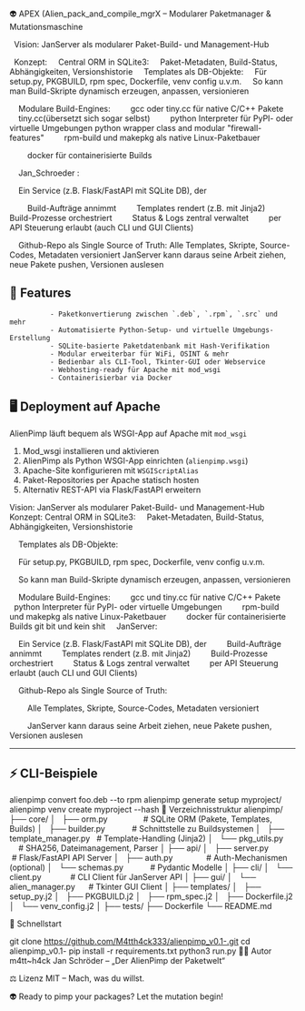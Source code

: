 👽 APEX (Alien_pack_and_compile_mgrX – Modularer Paketmanager & Mutationsmaschine

  Vision: JanServer als modularer Paket-Build- und Management-Hub

  Konzept:
    Central ORM in SQLite3:
    Paket-Metadaten, Build-Status, Abhängigkeiten, Versionshistorie
    Templates als DB-Objekte:
    Für setup.py, PKGBUILD, rpm spec, Dockerfile, venv config u.v.m.
    So kann man Build-Skripte dynamisch erzeugen, anpassen, versionieren

    Modulare Build-Engines:
        gcc oder tiny.cc für native C/C++ Pakete
        tiny.cc(übersetzt sich sogar selbst)
        python Interpreter für PyPI- oder virtuelle Umgebungen
        python wrapper class and modular "firewall-features"
        rpm-build und makepkg als native Linux-Paketbauer

        docker für containerisierte Builds

    Jan_Schroeder :

    Ein Service (z.B. Flask/FastAPI mit SQLite DB), der



        Build-Aufträge annimmt
        Templates rendert (z.B. mit Jinja2)
        Build-Prozesse orchestriert
        Status & Logs zentral verwaltet
        per API Steuerung erlaubt (auch CLI und GUI Clients)

    Github-Repo als Single Source of Truth:
Alle Templates, Skripte, Source-Codes, Metadaten versioniert
JanServer kann daraus seine Arbeit ziehen, neue Pakete pushen, Versionen auslesen 
## 🚀 Features              
              - Paketkonvertierung zwischen `.deb`, `.rpm`, `.src` und mehr  
              - Automatisierte Python-Setup- und virtuelle Umgebungs-Erstellung  
              - SQLite-basierte Paketdatenbank mit Hash-Verifikation  
              - Modular erweiterbar für WiFi, OSINT & mehr 
              - Bedienbar als CLI-Tool, Tkinter-GUI oder Webservice  
              - Webhosting-ready für Apache mit mod_wsgi  
              - Containerisierbar via Docker
## 🖥 Deployment auf Apache



AlienPimp läuft bequem als WSGI-App auf Apache mit `mod_wsgi`
1. Mod_wsgi installieren und aktivieren  
2. AlienPimp als Python WSGI-App einrichten (`alienpimp.wsgi`)  
3. Apache-Site konfigurieren mit `WSGIScriptAlias`  
4. Paket-Repositories per Apache statisch hosten  
5. Alternativ REST-API via Flask/FastAPI erweitern  

Vision: JanServer als modularer Paket-Build- und Management-Hub
Konzept:
  Central ORM in SQLite3:
    Paket-Metadaten, Build-Status, Abhängigkeiten, Versionshistorie



    Templates als DB-Objekte:

    Für setup.py, PKGBUILD, rpm spec, Dockerfile, venv config u.v.m.

    So kann man Build-Skripte dynamisch erzeugen, anpassen, versionieren



    Modulare Build-Engines:
        gcc und tiny.cc für native C/C++ Pakete
        python Interpreter für PyPI- oder virtuelle Umgebungen
        rpm-build und makepkg als native Linux-Paketbauer
        docker für containerisierte Builds
        git bit und kein shit 
    JanServer:

    Ein Service (z.B. Flask/FastAPI mit SQLite DB), der
        Build-Aufträge annimmt
        Templates rendert (z.B. mit Jinja2)
        Build-Prozesse orchestriert
        Status & Logs zentral verwaltet
        per API Steuerung erlaubt (auch CLI und GUI Clients)



    Github-Repo als Single Source of Truth:



        Alle Templates, Skripte, Source-Codes, Metadaten versioniert

        JanServer kann daraus seine Arbeit ziehen, neue Pakete pushen, Versionen auslesen

---



## ⚡ CLI-Beispiele
alienpimp convert foo.deb --to rpm
alienpimp generate setup myproject/
alienpimp venv create myproject --hash
    🧩 Verzeichnisstruktur
    alienpimp/
    ├── core/
    │   ├── orm.py                # SQLite ORM (Pakete, Templates, Builds)
    │   ├── builder.py            # Schnittstelle zu Buildsystemen
    │   ├── template_manager.py   # Template-Handling (Jinja2)
    │   └── pkg_utils.py          # SHA256, Dateimanagement, Parser
    │
    ├── api/
    │   ├── server.py             # Flask/FastAPI API Server
    │   ├── auth.py               # Auth-Mechanismen (optional)
    │   └── schemas.py            # Pydantic Modelle
    │
    ├── cli/
    │   └── client.py             # CLI Client für JanServer API
    │
    ├── gui/
    │   └── alien_manager.py      # Tkinter GUI Client
    │
    ├── templates/
    │   ├── setup_py.j2
    │   ├── PKGBUILD.j2
    │   ├── rpm_spec.j2
    │   ├── Dockerfile.j2
    │   └── venv_config.j2
    │
    ├── tests/
    ├── Dockerfile
    └── README.md
    
🚀 Schnellstart

git clone https://github.com/M4tth4ck333/alienpimp_v0.1-.git
cd alienpimp_v0.1-
pip install -r requirements.txt
python3 run.py
🧑‍🚀 Autor m4tt~h4ck
Jan Schröder – „Der AlienPimp der Paketwelt“

⚖️ Lizenz
MIT – Mach, was du willst.

👽 Ready to pimp your packages?
Let the mutation begin!
